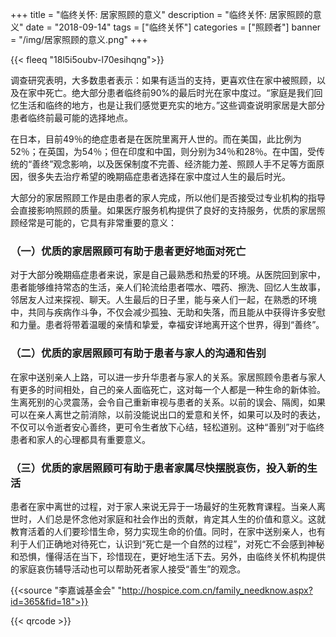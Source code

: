 ﻿+++
title = "临终关怀: 居家照顾的意义"
description = "临终关怀: 居家照顾的意义"
date = "2018-09-14"
tags = ["临终关怀"]
categories = ["照顾者"]
banner = "/img/居家照顾的意义.png"
+++

{{< fleeq "18l5i5oubv-l70esihqng">}}


调查研究表明，大多数患者表示：如果有适当的支持，更喜欢住在家中被照顾，以及在家中死亡。绝大部分患者临终前90%的最后时光在家中度过。“家庭是我们回忆生活和临终的地方，也是让我们感觉更充实的地方。”这些调查说明家居是大部分患者临终前最可能的选择地点。

在日本，目前49％的绝症患者是在医院里离开人世的。而在美国，此比例为52％；在英国，为54％；但在印度和中国，则分别为34％和28％。在中国，受传统的“善终”观念影响，以及医保制度不完善、经济能力差、照顾人手不足等方面原因，很多失去治疗希望的晚期癌症患者选择在家中度过人生的最后时光。

大部分的家居照顾工作是由患者的家人完成，所以他们是否接受过专业机构的指导会直接影响照顾的质量。如果医疗服务机构提供了良好的支持服务，优质的家居照顾经常是可能的，它具有非常重要的意义：
 
### （一）优质的家居照顾可有助于患者更好地面对死亡

对于大部分晚期癌症患者来说，家是自己最熟悉和热爱的环境。从医院回到家中，患者能够维持常态的生活，亲人们轮流给患者喂水、喂药、擦洗、回忆人生故事，邻居友人过来探视、聊天。人生最后的日子里，能与亲人们一起，在熟悉的环境中，共同与疾病作斗争，不仅会减少孤独、无助和失落，而且能从中获得许多安慰和力量。患者将带着温暖的亲情和挚爱，幸福安详地离开这个世界，得到“善终”。


### （二）优质的家居照顾可有助于患者与家人的沟通和告别

在家中送别亲人上路，可以进一步升华患者与家人的关系。家居照顾令患者与家人有更多的时间相处，自己的亲人面临死亡，这对每一个人都是一种生命的新体验。生离死别的心灵震荡，会令自己重新审视与患者的关系。以前的误会、隔阂，如果可以在亲人离世之前消除，以前没能说出口的爱意和关怀，如果可以及时的表达，不仅可以令逝者安心善终，更可令生者放下心结，轻松道别。这种“善别”对于临终患者和家人的心理都具有重要意义。


### （三）优质的家居照顾可有助于患者家属尽快摆脱哀伤，投入新的生活

患者在家中离世的过程，对于家人来说无异于一场最好的生死教育课程。当亲人离世时，人们总是怀念他对家庭和社会作出的贡献，肯定其人生的价值和意义。这就教育活着的人们要珍惜生命，努力实现生命的价值。同时，在家中送别亲人，也有利于人们正确地对待死亡，认识到“死亡是一个自然的过程”，对死亡不会感到神秘和恐惧，懂得活在当下，珍惜现在，更好地生活下去。另外，由临终关怀机构提供的家庭哀伤辅导活动也可以帮助死者家人接受“善生”的观念。

{{<source "李嘉诚基金会" "http://hospice.com.cn/family_needknow.aspx?id=365&fid=18">}}	

{{< qrcode >}}